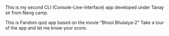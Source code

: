 This is my second CLI (Console-Line-Interface) app developed under Tanay sir from Neog camp.

This is Fandom quiz app based on the movie "Bhool Bhulaiya-2"
Take a tour of the app and let me know your score.